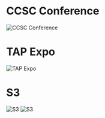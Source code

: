 # CCSC Conference
![CCSC Conference](https://github.com/TechAmbassadors-GGC/Jedi/assets/150370480/4158718f-403f-4bef-9442-8611364917a0)
# TAP Expo
![TAP Expo](https://github.com/TechAmbassadors-GGC/Jedi/assets/150370480/10f1a100-c706-42aa-981c-ebcfe24fad25)
# S3
![S3](https://github.com/TechAmbassadors-GGC/Jedi/assets/150370480/b400bb3d-eb29-4cfd-954e-06ed06c8fdac)
![S3](https://github.com/TechAmbassadors-GGC/Jedi/assets/150370480/fcc7b4c4-2832-487c-9c34-2720188d3827)
